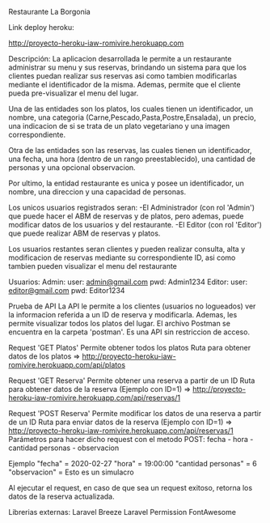 Restaurante La Borgonia

Link deploy heroku: 

http://proyecto-heroku-iaw-romivire.herokuapp.com

Descripción:
La aplicacion desarrollada le permite a un restaurante administrar su menu y sus reservas, brindando un sistema para que los clientes puedan realizar sus reservas asi como tambien modificarlas mediante el identificador de la misma. Ademas, permite que el cliente pueda pre-visualizar el menu del lugar.

Una de las entidades son los platos, los cuales tienen un identificador, un nombre, una categoria (Carne,Pescado,Pasta,Postre,Ensalada), un precio, una indicacion de si se trata de un plato vegetariano y una imagen correspondiente. 

Otra de las entidades son las reservas, las cuales tienen un identificador, una fecha, una hora (dentro de un rango preestablecido), una cantidad de personas y una opcional observacion.

Por ultimo, la entidad restaurante es unica y posee un identificador, un nombre, una direccion y una capacidad de personas. 

Los unicos usuarios registrados seran: 
-El Administrador (con rol 'Admin') que puede hacer el ABM de reservas y de platos, pero ademas, puede modificar datos de los usuarios y del restaurante.
-El Editor (con rol 'Editor') que puede realizar ABM de reservas y platos.

Los usuarios restantes seran clientes y pueden realizar consulta, alta y modificacion de reservas mediante su correspondiente ID, asi como tambien pueden visualizar el menu del restaurante

Usuarios:
    Admin:
        user: admin@gmail.com
        pwd: Admin1234
    Editor:
        user: editor@gmail.com
        pwd: Editor1234

Prueba de API
La API le permite a los clientes (usuarios no logueados) ver la informacion referida a un ID de reserva y modificarla. Ademas, les permite visualizar todos los platos del lugar. El archivo Postman se encuentra en la carpeta 'postman'. Es una API sin restriccion de acceso.

Request 'GET Platos'
Permite obtener todos los platos
Ruta para obtener datos de los platos => http://proyecto-heroku-iaw-romivire.herokuapp.com/api/platos

Request 'GET Reserva'
Permite obtener una reserva a partir de un ID
Ruta para obtener datos de la reserva (Ejemplo con ID=1) => http://proyecto-heroku-iaw-romivire.herokuapp.com/api/reservas/1

Request 'POST Reserva'
Permite modificar los datos de una reserva a partir de un ID
Ruta para enviar datos de la reserva (Ejemplo con ID=1) => http://proyecto-heroku-iaw-romivire.herokuapp.com/api/reservas/1
Parámetros para hacer dicho request con el metodo POST: fecha - hora - cantidad personas - observacion

Ejemplo
"fecha" = 2020-02-27
"hora" = 19:00:00
"cantidad personas" = 6
"observacion" = Esto es un simulacro

Al ejecutar el request, en caso de que sea un request exitoso, retorna los datos de la reserva actualizada.

Librerias externas:
Laravel Breeze
Laravel Permission
FontAwesome

